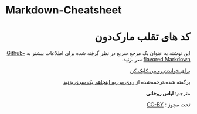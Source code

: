 # Markdown-Cheatsheet

<div dir=rtl>

# کد های تقلب مارک‌دون

این نوشته به عنوان یک مرجع سریع در نظر گرفته شده برای اطلاعات بیشتر به [Github-flavored Markdown](https://daringfireball.net/projects/markdown/) سر بزنید.

[برای خواندن رو من کلیک کن](https://github.com/elias8702/Markdown-Cheatsheet-/blob/master/Markdown.md)


 


برگفته شده،ترجمه‌شده از [روی من به اینجاهم یک سری بزنید](https://github.com/adam-p/markdown-here/wiki/Markdown-Cheatsheet)

مترجم: **لیاس‌ روحانی**


تحت مجوز : [CC-BY](https://creativecommons.org/licenses/by/3.0/)
